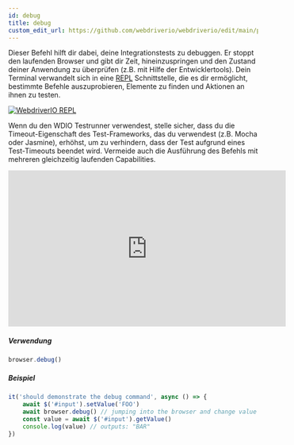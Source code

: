 ```yaml
---
id: debug
title: debug
custom_edit_url: https://github.com/webdriverio/webdriverio/edit/main/packages/webdriverio/src/commands/browser/debug.ts
---
```


Dieser Befehl hilft dir dabei, deine Integrationstests zu debuggen. Er stoppt den laufenden Browser und gibt
dir Zeit, hineinzuspringen und den Zustand deiner Anwendung zu überprüfen (z.B. mit Hilfe der Entwicklertools).
Dein Terminal verwandelt sich in eine [REPL](https://en.wikipedia.org/wiki/Read%E2%80%93eval%E2%80%93print_loop)
Schnittstelle, die es dir ermöglicht, bestimmte Befehle auszuprobieren, Elemente zu finden und Aktionen an
ihnen zu testen.

[![WebdriverIO REPL](https://webdriver.io/img/repl.gif)](https://webdriver.io/img/repl.gif)

Wenn du den WDIO Testrunner verwendest, stelle sicher, dass du die Timeout-Eigenschaft des Test-Frameworks,
das du verwendest (z.B. Mocha oder Jasmine), erhöhst, um zu verhindern, dass der Test aufgrund eines Test-Timeouts beendet wird.
Vermeide auch die Ausführung des Befehls mit mehreren gleichzeitig laufenden Capabilities.

<iframe width="560" height="315" src="https://www.youtube.com/embed/xWwP-3B_YyE" frameborder="0" allowFullScreen></iframe>

##### Verwendung

```js
browser.debug()
```

##### Beispiel

```js title="debug.js"
it('should demonstrate the debug command', async () => {
    await $('#input').setValue('FOO')
    await browser.debug() // jumping into the browser and change value of #input to 'BAR'
    const value = await $('#input').getValue()
    console.log(value) // outputs: "BAR"
})
```
